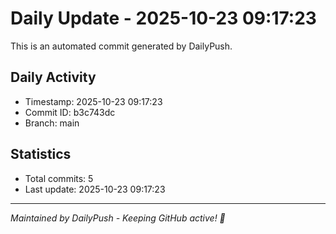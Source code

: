 # Daily Update - 2025-10-23 09:17:23

This is an automated commit generated by DailyPush.

## Daily Activity
- Timestamp: 2025-10-23 09:17:23
- Commit ID: b3c743dc
- Branch: main

## Statistics
- Total commits: 5
- Last update: 2025-10-23 09:17:23

---
*Maintained by DailyPush - Keeping GitHub active! 🚀*
